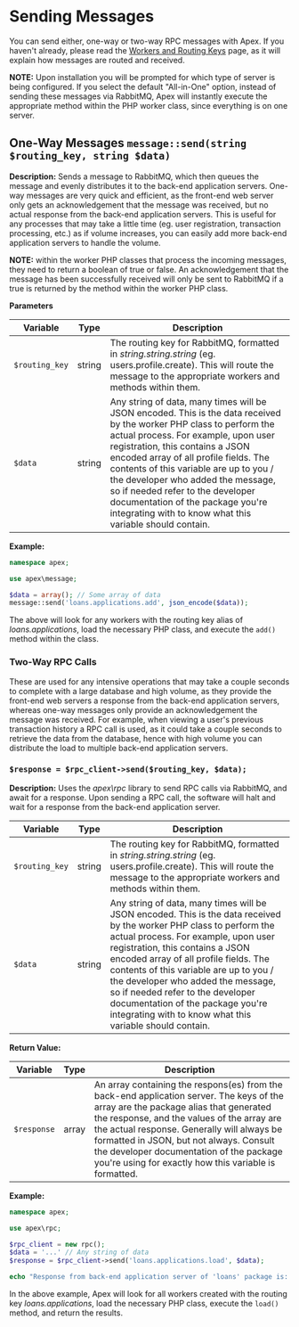 
# Sending Messages

You can send either, one-way or two-way RPC messages with Apex.  If you haven't already, please read the [Workers and Routing Keys](components/workers.md) page, as it will explain how messages are routed and received.

**NOTE:** Upon installation you will be prompted for which type of server is being configured.  If you select the default "All-in-One" option, instead of sending these messages via RabbitMQ, 
Apex will instantly execute the appropriate method within the PHP worker class, since everything is on one server.


## One-Way Messages `message::send(string $routing_key, string $data)`

**Description:** Sends a message to RabbitMQ, which then queues the message and evenly distributes it to the back-end application servers.  One-way messages are very quick and efficient, as the front-end web server only gets an acknowledgement that the message was received, but no actual response from the back-end application servers.  This is useful for any processes that may take a little time (eg. user registration, transaction processing, etc.) as if volume increases, you can easily add more back-end application servers to handle the volume.

**NOTE:** within the worker PHP classes that process the incoming messages, they need to return a boolean of true or false.  An acknowledgement that the message has been successfully received will only be sent to RabbitMQ if a true is returned by the method within the worker PHP class.

**Parameters**

Variable | Type | Description
------------- |------------- |-------------
`$routing_key` | string | The routing key for RabbitMQ, formatted in *string.string.string* (eg. users.profile.create).  This will route the message to the appropriate workers and methods within them.
`$data` | string | Any string of data, many times will be JSON encoded.  This is the data received by the worker PHP class to perform the actual process.  For example, upon user registration, this contains a JSON encoded array of all profile fields.  The contents of this variable are up to you / the developer who added the message, so if needed refer to the developer documentation of the package you're integrating with to know what this variable should contain.

**Example:**

~~~php
namespace apex;

use apex\message;

$data = array(); // Some array of data
message::send('loans.applications.add', json_encode($data));
~~~

The above will look for any workers with the routing key alias of *loans.applications*, load the necessary PHP class, and execute the `add()` method within the class.


### Two-Way RPC Calls

These are used for any intensive operations that may take a couple seconds to complete with a large database and high volume, as they provide the front-end web servers a response from the back-end application servers, whereas one-way 
messages only provide an acknowledgement the message was received.  For example, when viewing a user's previous transaction history a RPC call is used, as it could take a couple seconds to retrieve the data from the database, hence with 
high volume you can distribute the load to multiple back-end application servers.

### `$response = $rpc_client->send($routing_key, $data);`

**Description:** Uses the *apex\rpc* library to send RPC calls via RabbitMQ, and await for a response.  Upon sending a RPC call, the software will halt and wait for a response from the back-end application server.

Variable | Type | Description
------------- |------------- |-------------
`$routing_key` | string | The routing key for RabbitMQ, formatted in *string.string.string* (eg. users.profile.create).  This will route the message to the appropriate workers and methods within them.
`$data` | string | Any string of data, many times will be JSON encoded.  This is the data received by the worker PHP class to perform the actual process.  For example, upon user registration, this contains a JSON encoded array of all profile fields.  The contents of this variable are up to you / the developer who added the message, so if needed refer to the developer documentation of the package you're integrating with to know what this variable should contain.


**Return Value:**

Variable | Type | Description
------------- |------------- |-------------
`$response` | array | An array containing the respons(es) from the back-end application server.  The keys of the array are the package alias that generated the response, and the values of the array are the actual response.  Generally will always be formatted in JSON, but not always.  Consult the developer documentation of the package you're using for exactly how this variable is formatted.


**Example:**

~~~php
namespace apex;

use apex\rpc;

$rpc_client = new rpc();
$data = '...' // Any string of data
$response = $rpc_client->send('loans.applications.load', $data);

echo "Response from back-end application server of 'loans' package is: " . $response['loans'] . "\n";
~~~

In the above example, Apex will look for all workers created with the routing key *loans.applications*, load the necessary PHP class, 
execute the `load()` method, and return the results.  

